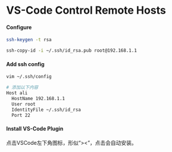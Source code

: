 # VS-Code Control Remote Hosts

#### Configure 

```bash
ssh-keygen -t rsa

ssh-copy-id -i ~/.ssh/id_rsa.pub root@192.168.1.1
```

#### Add ssh config

```bash
vim ~/.ssh/config

# 添加以下内容
Host ali
  HostName 192.168.1.1
  User root
  IdentityFile ~/.ssh/id_rsa
  Port 22
```

#### Install VS-Code Plugin

点击VSCode左下角图标，形似“><”，点击会自动安装。